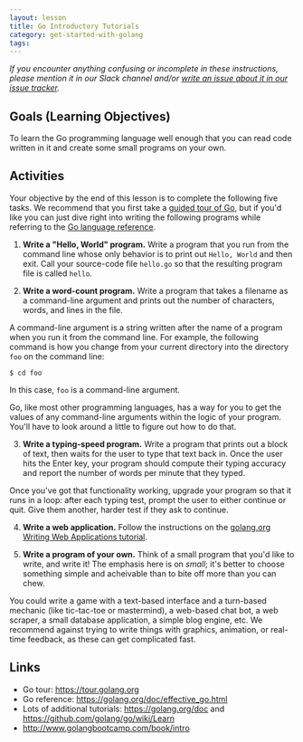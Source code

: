 ```yaml
---
layout: lesson
title: Go Introductory Tutorials
category: get-started-with-golang
tags:
---
```


*If you encounter anything confusing or incomplete in these instructions, please mention it in our Slack channel and/or [write an issue about it in our issue tracker](https://github.com/CodeForPhilly/decentralized-data/issues).*

## Goals (Learning Objectives)

To learn the Go programming language well enough that you can read code written in it and create some small programs on your own.

## Activities

Your objective by the end of this lesson is to complete the following five tasks.  We recommend that you first take a [guided tour of Go](https://tour.golang.org), but if you'd like you can just dive right into writing the following programs while referring to the [Go language reference](https://golang.org/doc/effective_go.html).

1. **Write a "Hello, World" program.**  Write a program that you run from the command line whose only behavior is to print out `Hello, World` and then exit.  Call your source-code file `hello.go` so that the resulting program file is called `hello`.

2. **Write a word-count program.**  Write a program that takes a filename as a command-line argument and prints out the number of characters, words, and lines in the file.
  
  A command-line argument is a string written after the name of a program when you run it from the command line.  For example, the following command is how you change from your current directory into the directory `foo` on the command line:
  ```shell
$ cd foo
```
  In this case, `foo` is a command-line argument.
  
  Go, like most other programming languages, has a way for you to get the values of any command-line arguments within the logic of your program.  You'll have to look around a little to figure out how to do that.

3. **Write a typing-speed program.**  Write a program that prints out a block of text, then waits for the user to type that text back in.  Once the user hits the Enter key, your program should compute their typing accuracy and report the number of words per minute that they typed.
  
  Once you've got that functionality working, upgrade your program so that it runs in a loop: after each typing test, prompt the user to either continue or quit.  Give them another, harder test if they ask to continue.

4. **Write a web application.**  Follow the instructions on the [golang.org Writing Web Applications tutorial](https://golang.org/doc/articles/wiki/).

5. **Write a program of your own.**  Think of a small program that you'd like to write, and write it!  The emphasis here is on *small*; it's better to choose something simple and acheivable than to bite off more than you can chew.
  
  You could write a game with a text-based interface and a turn-based mechanic (like tic-tac-toe or mastermind), a web-based chat bot, a web scraper, a small database application, a simple blog engine, etc.  We recommend against trying to write things with graphics, animation, or real-time feedback, as these can get complicated fast.

## Links

* Go tour: https://tour.golang.org
* Go reference: https://golang.org/doc/effective_go.html
* Lots of additional tutorials: https://golang.org/doc and https://github.com/golang/go/wiki/Learn
* http://www.golangbootcamp.com/book/intro


